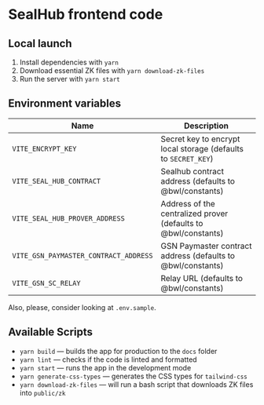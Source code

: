# SealHub frontend code

## Local launch

1. Install dependencies with `yarn`
2. Download essential ZK files with `yarn download-zk-files`
3. Run the server with `yarn start`

## Environment variables

| Name                                  | Description                                                    |
| ------------------------------------- | -------------------------------------------------------------- |
| `VITE_ENCRYPT_KEY`                    | Secret key to encrypt local storage (defaults to `SECRET_KEY`) |
| `VITE_SEAL_HUB_CONTRACT`              | Sealhub contract address (defaults to @bwl/constants)          |
| `VITE_SEAL_HUB_PROVER_ADDRESS`        | Address of the centralized prover (defaults to @bwl/constants) |
| `VITE_GSN_PAYMASTER_CONTRACT_ADDRESS` | GSN Paymaster contract address (defaults to @bwl/constants)    |
| `VITE_GSN_SC_RELAY`                   | Relay URL (defaults to @bwl/constants)                         |

Also, please, consider looking at `.env.sample`.

## Available Scripts

- `yarn build` — builds the app for production to the `docs` folder
- `yarn lint` — checks if the code is linted and formatted
- `yarn start` — runs the app in the development mode
- `yarn generate-css-types` — generates the CSS types for `tailwind-css`
- `yarn download-zk-files` — will run a bash script that downloads ZK files into `public/zk`
